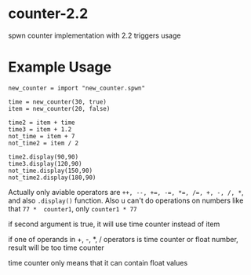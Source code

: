 # counter-2.2
spwn counter implementation with 2.2 triggers usage


# Example Usage
```spwn
new_counter = import "new_counter.spwn"

time = new_counter(30, true)
item = new_counter(20, false)

time2 = item + time
time3 = item + 1.2
not_time = item + 7
not_time2 = item / 2

time2.display(90,90)
time3.display(120,90)
not_time.display(150,90)
not_time2.display(180,90)
```


Actually only aviable operators are `++, --, +=, -=, *=, /=, +, -, /, *`, and also `.display()` function. Also u can't do operations on numbers like that `77 *  counter1`, only `counter1 * 77`

if second argument is true, it will use time counter instead of item

if one of operands in +, -, *, / operators is time counter or float number, result will be too time counter

time counter only means that it can contain float values
